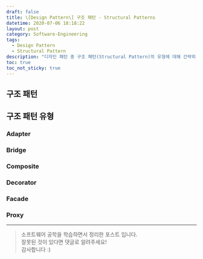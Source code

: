 ```yaml
---
draft: false
title: \[Design Pattern\] 구조 패턴 - Structural Patterns
datetime: 2020-07-06 18:18:22
layout: post
category: Software-Engineering
tags: 
  - Design Pattern
  - Structural Pattern
description: "디자인 패턴 중 구조 패턴(Structural Pattern)의 유형에 대해 간략히 정리합니다."
toc: true
toc_not_sticky: true
---
```


## 구조 패턴

## 구조 패턴 유형

### Adapter

### Bridge

### Composite

### Decorator

### Facade

### Proxy

---

> 소프트웨어 공학을 학습하면서 정리한 포스트 입니다.  
> 잘못된 것이 있다면 댓글로 알려주세요!  
> 감사합니다 :)